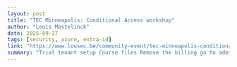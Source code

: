 ```yaml
---
layout: post
title: "TEC Minneapolis: Conditional Access workshop"
author: "Louis Mastelinck"
date: 2025-09-27
tags: [security, azure, entra-id]
link: "https://www.lousec.be/community-event/tec-minneapolis-conditional-access-workshop/"
summary: "Trial tenant setup Course files Remove the billing go to admin.microsoft.com > billing > your products Make sure to remove recurrent billing for every product:"
---
```

